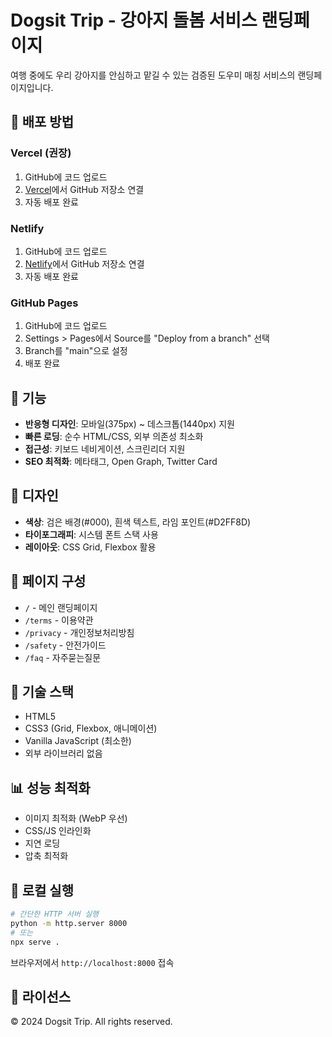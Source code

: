 # Dogsit Trip - 강아지 돌봄 서비스 랜딩페이지

여행 중에도 우리 강아지를 안심하고 맡길 수 있는 검증된 도우미 매칭 서비스의 랜딩페이지입니다.

## 🚀 배포 방법

### Vercel (권장)
1. GitHub에 코드 업로드
2. [Vercel](https://vercel.com)에서 GitHub 저장소 연결
3. 자동 배포 완료

### Netlify
1. GitHub에 코드 업로드
2. [Netlify](https://netlify.com)에서 GitHub 저장소 연결
3. 자동 배포 완료

### GitHub Pages
1. GitHub에 코드 업로드
2. Settings > Pages에서 Source를 "Deploy from a branch" 선택
3. Branch를 "main"으로 설정
4. 배포 완료

## 📱 기능

- **반응형 디자인**: 모바일(375px) ~ 데스크톱(1440px) 지원
- **빠른 로딩**: 순수 HTML/CSS, 외부 의존성 최소화
- **접근성**: 키보드 네비게이션, 스크린리더 지원
- **SEO 최적화**: 메타태그, Open Graph, Twitter Card

## 🎨 디자인

- **색상**: 검은 배경(#000), 흰색 텍스트, 라임 포인트(#D2FF8D)
- **타이포그래피**: 시스템 폰트 스택 사용
- **레이아웃**: CSS Grid, Flexbox 활용

## 📄 페이지 구성

- `/` - 메인 랜딩페이지
- `/terms` - 이용약관
- `/privacy` - 개인정보처리방침
- `/safety` - 안전가이드
- `/faq` - 자주묻는질문

## 🔧 기술 스택

- HTML5
- CSS3 (Grid, Flexbox, 애니메이션)
- Vanilla JavaScript (최소한)
- 외부 라이브러리 없음

## 📊 성능 최적화

- 이미지 최적화 (WebP 우선)
- CSS/JS 인라인화
- 지연 로딩
- 압축 최적화

## 🚀 로컬 실행

```bash
# 간단한 HTTP 서버 실행
python -m http.server 8000
# 또는
npx serve .
```

브라우저에서 `http://localhost:8000` 접속

## 📝 라이선스

© 2024 Dogsit Trip. All rights reserved.
